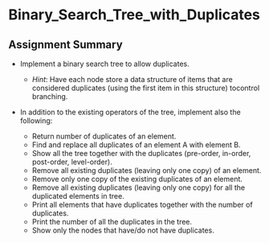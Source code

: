 # Binary_Search_Tree_with_Duplicates

## Assignment Summary
- Implement a binary search tree to allow duplicates.
  - <em>Hint</em>: Have each node store a data structure of items that are considered duplicates (using the first item in this structure) tocontrol branching.

- In addition to the existing operators of the tree, implement also the following:
  - Return number of duplicates of an element.
  - Find and replace all duplicates of an element A with element B.
  - Show all the tree together with the duplicates (pre-order, in-order, post-order, level-order).
  - Remove all existing duplicates (leaving only one copy) of an element.
  - Remove only one copy of the existing duplicates of an element.
  - Remove all existing duplicates (leaving only one copy) for all the duplicated elements in tree.
  - Print all elements that have duplicates together with the number of duplicates.
  - Print the number of all the duplicates in the tree.
  - Show only the nodes that have/do not have duplicates.
